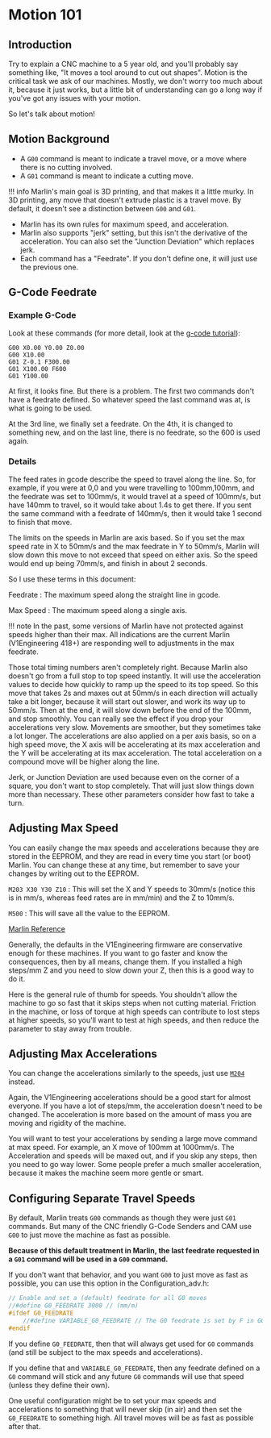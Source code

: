 # Motion 101

## Introduction

Try to explain a CNC machine to a 5 year old, and you'll probably say something like, "It moves a
tool around to cut out shapes". Motion is the critical task we ask of our machines. Mostly, we don't
worry too much about it, because it just works, but a little bit of understanding can go a long way
if you've got any issues with your motion.

So let's talk about motion!

## Motion Background

- A `G00` command is meant to indicate a travel move, or a move where there is no cutting involved.
- A `G01` command is meant to indicate a cutting move.

!!! info
    Marlin's main goal is 3D printing, and that makes it a little murky. In 3D printing, any move that
    doesn't extrude plastic is a travel move. By default, it doesn't see a distinction between `G00`
    and `G01`.

- Marlin has its own rules for maximum speed, and acceleration.
- Marlin also supports "jerk" setting, but this isn't the derivative of the acceleration. You can
    also set the "Junction Deviation" which replaces jerk.
- Each command has a "Feedrate". If you don't define one, it will just use the previous one.

## G-Code Feedrate

### Example G-Code

Look at these commands (for more detail, look at the [g-code tutorial](gcode.md)):

```
G00 X0.00 Y0.00 Z0.00
G00 X10.00
G01 Z-0.1 F300.00
G01 X100.00 F600
G01 Y100.00
```

At first, it looks fine. But there is a problem. The first two commands don't have a feedrate
defined. So whatever speed the last command was at, is what is going to be used.

At the 3rd line, we finally set a feedrate. On the 4th, it is changed to something new, and on the
last line, there is no feedrate, so the 600 is used again.

### Details

The feed rates in gcode describe the speed to travel along the line. So, for example, if you were at
0,0 and you were travelling to 100mm,100mm, and the feedrate was set to 100mm/s, it would travel at
a speed of 100mm/s, but have 140mm to travel, so it would take about 1.4s to get there. If you sent
the same command with a feedrate of 140mm/s, then it would take 1 second to finish that move.

The limits on the speeds in Marlin are axis based. So if you set the max speed rate in X to 50mm/s
and the max feedrate in Y to 50mm/s, Marlin will slow down this move to not exceed that speed on
either axis. So the speed would end up being 70mm/s, and finish in about 2 seconds.

So I use these terms in this document:

Feedrate
:   The maximum speed along the straight line in gcode.

Max Speed
:   The maximum speed along a single axis.

!!! note
    In the past, some versions of Marlin have not protected against speeds higher than their max.
    All indications are the current Marlin (V1Engineering 418+) are responding well to adjustments
    in the max feedrate.

Those total timing numbers aren't completely right. Because Marlin also doesn't go from a full stop
to top speed instantly. It will use the acceleration values to decide how quickly to ramp up the
speed to its top speed. So this move that takes 2s and maxes out at 50mm/s in each direction will
actually take a bit longer, because it will start out slower, and work its way up to 50mm/s. Then at
the end, it will slow down before the end of the 100mm, and stop smoothly. You can really see the
effect if you drop your accelerations very slow. Movements are smoother, but they sometimes take
a lot longer. The accelerations are also applied on a per axis basis, so on a high speed move, the X
axis will be accelerating at its max acceleration and the Y will be accelerating at its max
acceleration. The total acceleration on a compound move will be higher along the line.

Jerk, or Junction Deviation are used because even on the corner of a square, you don't want to stop
completely. That will just slow things down more than necessary. These other parameters consider how
fast to take a turn.

## Adjusting Max Speed

You can easily change the max speeds and accelerations because they are stored in the
EEPROM, and they are read in every time you start (or boot) Marlin. You can change these at any
time, but remember to save your changes by writing out to the EEPROM.

`M203 X30 Y30 Z10`
:   This will set the X and Y speeds to 30mm/s (notice this is in mm/s, whereas feed rates are in
mm/min) and the Z to 10mm/s.

`M500`
:   This will save all the value to the EEPROM.

[Marlin Reference](https://marlinfw.org/docs/gcode/M203.html)

Generally, the defaults in the V1Engineering firmware are conservative enough for these machines.
If you want to go faster and know the consequences, then by all means, change them. If you installed
a high steps/mm Z and you need to slow down your Z, then this is a good way to do it.

Here is the general rule of thumb for speeds. You shouldn't allow the machine to go so fast that it
skips steps when not cutting material. Friction in the machine, or loss of torque at high speeds can
contribute to lost steps at higher speeds, so you'll want to test at high speeds, and then reduce
the parameter to stay away from trouble.

## Adjusting Max Accelerations

You can change the accelerations similarly to the speeds, just use
[`M204`](https://marlinfw.org/docs/gcode/M204.html) instead.

Again, the V1Engineering accelerations should be a good start for almost everyone. If you have a lot
of steps/mm, the acceleration doesn't need to be changed. The acceleration is more based on the
amount of mass you are moving and rigidity of the machine.

You will want to test your accelerations by sending a large move command at max speed. For example,
an X move of 100mm at 1000mm/s. The Acceleration and speeds will be maxed out, and if you skip any
steps, then you need to go way lower. Some people prefer a much smaller acceleration, because it
makes the machine seem more gentle or smart.

## Configuring Separate Travel Speeds

By default, Marlin treats `G00` commands as though they were just `G01` commands. But many of the
CNC friendly G-Code Senders and CAM use `G00` to just move the machine as fast as possible.

**Because of this default treatment in Marlin, the last feedrate requested in a `G01` command will be
used in a `G00` command.**

If you don't want that behavior, and you want `G00` to just move as fast as possible, you can use this
option in the Configuration_adv.h:

```C
// Enable and set a (default) feedrate for all G0 moves
//#define G0_FEEDRATE 3000 // (mm/m)
#ifdef G0_FEEDRATE
    //#define VARIABLE_G0_FEEDRATE // The G0 feedrate is set by F in G0 motion mode
#endif
```

If you define `G0_FEEDRATE`, then that will always get used for `G0` commands (and still be subject to
the max speeds and accelerations).

If you define that and `VARIABLE_G0_FEEDRATE`, then any feedrate defined on a `G0` command will stick
and any future `G0` commands will use that speed (unless they define their own).

One useful configuration might be to set your max speeds and accelerations to something that will
never skip (in air) and then set the `G0_FEEDRATE` to something high. All travel moves will be as fast
as possible after that.
